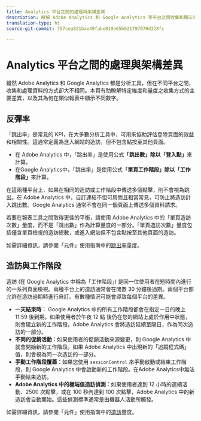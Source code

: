```yaml
---
title: Analytics 平台之間的處理與架構差異
description: 瞭解 Adobe Analytics 和 Google Analytics 等平台之間收集和顯示的資料有何不同。
translation-type: ht
source-git-commit: 757cea821bae49fabe819a65b921797070d328fc

---
```



# Analytics 平台之間的處理與架構差異

雖然 Adobe Analytics 和 Google Analytics 都是分析工具，但在不同平台之間，收集和處理資料的方式卻大不相同。本頁有助瞭解特定維度和量度之收集方式的主要差異，以及其為何在類似報表中顯示不同數字。

## 反彈率

「跳出率」是常見的 KPI，在大多數分析工具中，可用來協助評估登陸頁面的效益和相關性。這通常定義為進入網站的造訪，但不包含點按至其他頁面。

* 在 Adobe Analytics 中，「跳出率」是使用公式&#x200B;**「跳出數」除以「登入點」**&#x200B;來計算。
* 在Google Analytics中，「跳出率」是使用公式&#x200B;**「單頁工作階段」除以「工作階段」**&#x200B;來計算。

在這兩種平台上，如果在相同的造訪或工作階段中傳送多個點擊，則不會視為跳出。在 Adobe Analytics 中，自訂連結不但可用而且相當常見，可防止將造訪計入跳出數。Google Analytics 通常不會在同一個頁面上傳送多個資料請求。

若要在報表工具之間取得更佳的平衡，請使用 Adobe Analytics 中的「單頁造訪次數」量度，而不是「跳出數」作為計算量度的一部分。「單頁造訪次數」量度包括僅含單頁檢視的造訪總數，或進入網站但不包含點按至其他頁面的造訪。

如需詳細資訊，請參閱「元件」使用指南中的[跳出率](/help/components/c-variables/c-metrics/metrics-bounce-rate.md)量度。

## 造訪與工作階段

造訪 (在 Google Analytics 中稱為「工作階段」) 是同一位使用者在短時間內進行的一系列頁面檢視。兩種平台上的造訪通常會在閒置 30 分鐘後過期。兩個平台都允許在造訪過期時進行自訂。有數種情況可能會導致每個平台的差異。

* **一天結束時：** Google Analytics 中的所有工作階段都會在指定一日的晚上 11:59 後到期。如果使用者於午夜 12 點 後仍在您的網站上處於作用中狀態，則會建立新的工作階段。Adobe Analytics 會將造訪延續至隔日，作為同次造訪的一部分。
* **不同的促銷活動：**&#x200B;如果使用者的促銷活動來源變更，則 Google Analytics 中就會開始新的工作階段。如果 Adobe Analytics 中出現新的「追蹤程式碼」值，則會視為同一次造訪的一部分。
* **手動工作階段覆蓋：**&#x200B;如果您使用 `sessionControl` 來手動啟動或結束工作階段，則 Google Analytics 中會啟動新的工作階段。在Adobe Analytics中無法手動結束造訪。
* **Adobe Analytics 中的極端值造訪偵測：**&#x200B;如果使用者達到 12 小時的連續活動、2500 次點擊，或在 100 秒內達到 100 次點擊，Adobe Analytics 中的新造訪會自動開始。這些偵測標準通常是由機器人活動所觸發。

如需詳細資訊，請參閱「元件」使用指南中的[造訪](/help/components/c-variables/c-metrics/metrics-visit.md)量度。
